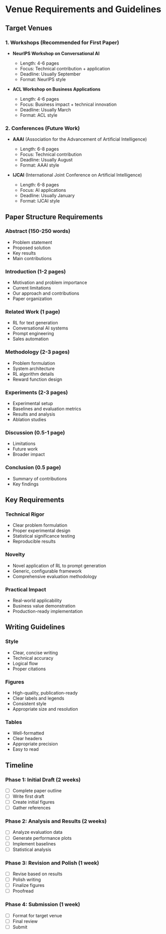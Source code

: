 # Venue Requirements and Guidelines

## Target Venues

### 1. Workshops (Recommended for First Paper)
- **NeurIPS Workshop on Conversational AI**
  - Length: 4-6 pages
  - Focus: Technical contribution + application
  - Deadline: Usually September
  - Format: NeurIPS style

- **ACL Workshop on Business Applications**
  - Length: 4-6 pages
  - Focus: Business impact + technical innovation
  - Deadline: Usually March
  - Format: ACL style

### 2. Conferences (Future Work)
- **AAAI** (Association for the Advancement of Artificial Intelligence)
  - Length: 6-8 pages
  - Focus: Technical contribution
  - Deadline: Usually August
  - Format: AAAI style

- **IJCAI** (International Joint Conference on Artificial Intelligence)
  - Length: 6-8 pages
  - Focus: AI applications
  - Deadline: Usually January
  - Format: IJCAI style

## Paper Structure Requirements

### Abstract (150-250 words)
- Problem statement
- Proposed solution
- Key results
- Main contributions

### Introduction (1-2 pages)
- Motivation and problem importance
- Current limitations
- Our approach and contributions
- Paper organization

### Related Work (1 page)
- RL for text generation
- Conversational AI systems
- Prompt engineering
- Sales automation

### Methodology (2-3 pages)
- Problem formulation
- System architecture
- RL algorithm details
- Reward function design

### Experiments (2-3 pages)
- Experimental setup
- Baselines and evaluation metrics
- Results and analysis
- Ablation studies

### Discussion (0.5-1 page)
- Limitations
- Future work
- Broader impact

### Conclusion (0.5 page)
- Summary of contributions
- Key findings

## Key Requirements

### Technical Rigor
- Clear problem formulation
- Proper experimental design
- Statistical significance testing
- Reproducible results

### Novelty
- Novel application of RL to prompt generation
- Generic, configurable framework
- Comprehensive evaluation methodology

### Practical Impact
- Real-world applicability
- Business value demonstration
- Production-ready implementation

## Writing Guidelines

### Style
- Clear, concise writing
- Technical accuracy
- Logical flow
- Proper citations

### Figures
- High-quality, publication-ready
- Clear labels and legends
- Consistent style
- Appropriate size and resolution

### Tables
- Well-formatted
- Clear headers
- Appropriate precision
- Easy to read

## Timeline

### Phase 1: Initial Draft (2 weeks)
- [ ] Complete paper outline
- [ ] Write first draft
- [ ] Create initial figures
- [ ] Gather references

### Phase 2: Analysis and Results (2 weeks)
- [ ] Analyze evaluation data
- [ ] Generate performance plots
- [ ] Implement baselines
- [ ] Statistical analysis

### Phase 3: Revision and Polish (1 week)
- [ ] Revise based on results
- [ ] Polish writing
- [ ] Finalize figures
- [ ] Proofread

### Phase 4: Submission (1 week)
- [ ] Format for target venue
- [ ] Final review
- [ ] Submit
